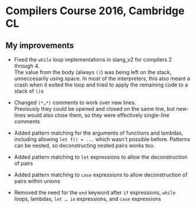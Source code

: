# Compilers Course 2016, Cambridge CL
## My improvements

- Fixed the `while` loop implementations in slang_v2 for compilers 2 through 4.  
The value from the body (always `()`) was being left on the stack, unneccesarily using space.
In most of the interpreters, this also meant a crash when it exited the loop and tried to
apply the remaining code to a stack of `()`s

- Changed `(*…*)` comments to work over new lines.  
Previously they could be opened and closed on the same line, but new-lines would also close them,
so they were effectively single-line comments 

- Added pattern matching for the arguments of functions and lambdas, including allowing
`let f() = ...` which wasn't possible before. Patterns can be nested, so deconstructing nested pairs works too.

- Added pattern matching to `let` expressions to allow the deconstruction of pairs

- Added pattern matching to `case` expressions to allow deconstruction of pairs within unions

- Removed the need for the `end` keyword after `if` expressions, `while` loops, lambdas,
`let … in` expressions, and `case` expressions 